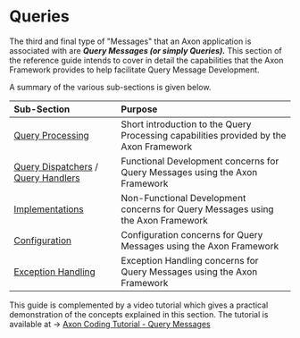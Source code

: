 # Queries

The third and final type of "Messages" that an Axon application is associated with are _**Query Messages \(or simply Queries\).**_ This section of the reference guide intends to cover in detail the capabilities that the Axon Framework provides to help facilitate Query Message Development.

A summary of the various sub-sections is given below.

| Sub-Section | Purpose |
| :--- | :--- |
| [Query Processing](query-processing.md) | Short introduction to the Query Processing capabilities provided by the Axon Framework |
| [Query Dispatchers](query-dispatchers.md) / [Query Handlers](query-handlers.md) | Functional Development concerns for Query Messages using the Axon Framework |
| [Implementations](implementations.md) | Non-Functional Development concerns for Query Messages using the Axon Framework |
| [Configuration](configuration.md) | Configuration concerns for Query Messages using the Axon Framework |
| [Exception Handling]() | Exception Handling concerns for Query Messages using the Axon Framework |

This guide is complemented by a video tutorial which gives a practical demonstration of the concepts explained in this section. The tutorial is available at -&gt; [Axon Coding Tutorial - Query Messages](https://www.youtube.com/watch?v=jS1vfc5EohM&feature=youtu.be)

